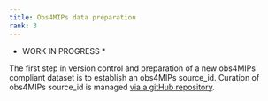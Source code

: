 ```yaml
---
title: Obs4MIPs data preparation
rank: 3
---
```

* WORK IN PROGRESS * 

The first step in version control and preparation of a new obs4MIPs compliant dataset is to establish an obs4MIPs source_id.  Curation of obs4MIPs source_id is managed [via a gitHub repository](https://github.com/PCMDI/obs4MIPs-cmor-tables).   

